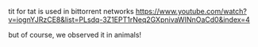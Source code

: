 tit for tat is used in bittorrent networks https://www.youtube.com/watch?v=iognYJRzCE8&list=PLsdq-3Z1EPT1rNeq2GXpnivaWINnOaCd0&index=4

but of course, we observed it in animals!

